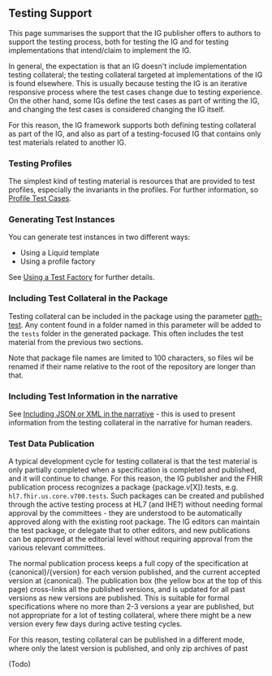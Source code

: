 ## Testing Support

This page summarises the support that the IG publisher offers to authors to
support the testing process, both for testing the IG and for testing implementations
that intend/claim to implement the IG. 

In general, the expectation is that an IG doesn't include implementation testing collateral; the
testing collateral targeted at implementations of the IG is found elsewhere. This is usually 
because testing the IG is an iterative responsive process where 
the test cases change due to testing experience. On the other hand, some IGs define
the test cases as part of writing the IG, and changing the test cases is considered
changing the IG itself. 

For this reason, the IG framework supports both defining testing collateral as part of the IG,
and also as part of a testing-focused IG that contains only test materials related to 
another IG. 

### Testing Profiles

The simplest kind of testing material is resources that are provided to test 
profiles, especially the invariants in the profiles. For further information,
so [Profile Test Cases](profile-test-cases.html).

### Generating Test Instances 

You can generate test instances in two different ways: 

* Using a Liquid template 
* Using a profile factory 

See <a href="testfactory.html">Using a Test Factory</a> for further details.

### Including Test Collateral in the Package

Testing collateral can be included in the package using the parameter 
<a href="https://hl7.org/fhir/tools/CodeSystem-ig-parameters.html#ig-parameters-path-test">path-test</a>. Any content 
found in a folder named in this parameter will be added to the <code>tests</code> folder in the generated package.
This often includes the test material from the previous two sections.

Note that package file names are limited to 100 characters, so files wil be renamed if their name relative to the 
root of the repository are longer than that.

### Including Test Information in the narrative

See <a href="jsonxml.html">Including JSON or XML in the narrative</a> - this is used to present 
information from the testing collateral in the narrative for human readers. 

### Test Data Publication

A typical development cycle for testing collateral is that the test material is only partially completed
when a specification is completed and published, and it will continue to change. For this reason, the 
IG publisher and the FHIR publication process recognizes a package {package.v[X]}.tests, e.g. 
<code>hl7.fhir.us.core.v700.tests</code>. Such packages can be created and published through the 
active testing process at HL7 (and IHE?) without needing formal approval by the committees - they are 
understood to be automatically approved along with the existing root package. The IG editors can maintain
the test package, or delegate that to other editors, and new publications can be approved at the editorial
level without requiring approval from the various relevant committees. 

The normal publication process keeps a full copy of the specification at {canonical}/{version} for
each version published, and the current accepted version at {canonical}. The publication box (the 
yellow box at the top of this page) cross-links all the published versions, and is updated for all 
past versions as new versions are published. This is suitable for formal specifications where no
more than 2-3 versions a year are published, but not appropriate for a lot of testing collateral, 
where there might be a new version every few days during active testing cycles. 

For this reason, testing collateral can be published in a different mode, where only the latest 
version is published, and only zip archives of past 

(Todo)
